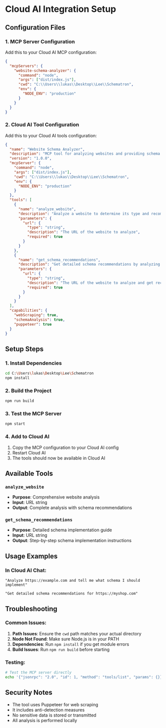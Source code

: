 # Cloud AI Integration Setup

## Configuration Files

### 1. MCP Server Configuration
Add this to your Cloud AI MCP configuration:

```json
{
  "mcpServers": {
    "website-schema-analyzer": {
      "command": "node",
      "args": ["dist/index.js"],
      "cwd": "C:\\Users\\lukas\\Desktop\\Lee\\Schematron",
      "env": {
        "NODE_ENV": "production"
      }
    }
  }
}
```

### 2. Cloud AI Tool Configuration
Add this to your Cloud AI tools configuration:

```json
{
  "name": "Website Schema Analyzer",
  "description": "MCP tool for analyzing websites and providing schema markup recommendations",
  "version": "1.0.0",
  "mcpServer": {
    "command": "node",
    "args": ["dist/index.js"],
    "cwd": "C:\\Users\\lukas\\Desktop\\Lee\\Schematron",
    "env": {
      "NODE_ENV": "production"
    }
  },
  "tools": [
    {
      "name": "analyze_website",
      "description": "Analyze a website to determine its type and recommend appropriate schema markup",
      "parameters": {
        "url": {
          "type": "string",
          "description": "The URL of the website to analyze",
          "required": true
        }
      }
    },
    {
      "name": "get_schema_recommendations", 
      "description": "Get detailed schema recommendations by analyzing a specific website URL",
      "parameters": {
        "url": {
          "type": "string",
          "description": "The URL of the website to analyze and get recommendations for",
          "required": true
        }
      }
    }
  ],
  "capabilities": {
    "webScraping": true,
    "schemaAnalysis": true,
    "puppeteer": true
  }
}
```

## Setup Steps

### 1. Install Dependencies
```bash
cd C:\Users\lukas\Desktop\Lee\Schematron
npm install
```

### 2. Build the Project
```bash
npm run build
```

### 3. Test the MCP Server
```bash
npm start
```

### 4. Add to Cloud AI
1. Copy the MCP configuration to your Cloud AI config
2. Restart Cloud AI
3. The tools should now be available in Cloud AI

## Available Tools

### `analyze_website`
- **Purpose**: Comprehensive website analysis
- **Input**: URL string
- **Output**: Complete analysis with schema recommendations

### `get_schema_recommendations`
- **Purpose**: Detailed schema implementation guide
- **Input**: URL string  
- **Output**: Step-by-step schema implementation instructions

## Usage Examples

### In Cloud AI Chat:
```
"Analyze https://example.com and tell me what schema I should implement"
```

```
"Get detailed schema recommendations for https://myshop.com"
```

## Troubleshooting

### Common Issues:
1. **Path Issues**: Ensure the `cwd` path matches your actual directory
2. **Node Not Found**: Make sure Node.js is in your PATH
3. **Dependencies**: Run `npm install` if you get module errors
4. **Build Issues**: Run `npm run build` before starting

### Testing:
```bash
# Test the MCP server directly
echo '{"jsonrpc": "2.0", "id": 1, "method": "tools/list", "params": {}}' | node dist/index.js
```

## Security Notes
- The tool uses Puppeteer for web scraping
- It includes anti-detection measures
- No sensitive data is stored or transmitted
- All analysis is performed locally
